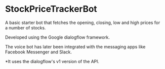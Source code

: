 # StockPriceTrackerBot

A basic starter bot that fetches the opening, closing, low and high prices for a number of stocks. 

Developed using the Google dialogflow framework. 

The voice bot has later been integrated with the messaging apps like Facebook Messenger and Slack.


*It uses the dialogflow's v1 version of the API. 

